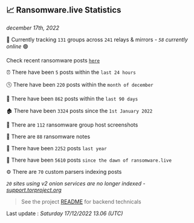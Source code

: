 
## 📈 Ransomware.live Statistics
_december 17th, 2022_

🔎 Currently tracking `131` groups across `241` relays & mirrors - _`58` currently online_ 🟢

Check recent ransomware posts [`here`](recentposts.md)


⏰ There have been `5` posts within the `last 24 hours`

🕓 There have been `220` posts within the `month of december`

📅 There have been `862` posts within the `last 90 days`

🏚 There have been `3324` posts since the `1st January 2022`

📸 There are `112` ransomware group host screenshots

📝 There are `88` ransomware notes

🚀 There have been `2252` posts `last year`

🐣 There have been `5610` posts `since the dawn of ransomware.live`

⚙️ There are `70` custom parsers indexing posts

_`20` sites using v2 onion services are no longer indexed - [support.torproject.org](https://support.torproject.org/onionservices/v2-deprecation/)_

> See the project [README](https://github.com/jmousqueton/ransomwatch#readme) for backend technicals



Last update : _Saturday 17/12/2022 13.06 (UTC)_

